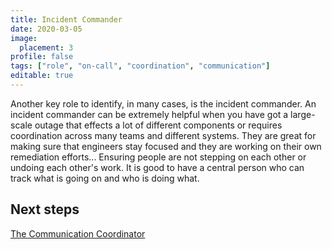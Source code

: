 ```yaml
---
title: Incident Commander
date: 2020-03-05
image:
  placement: 3
profile: false
tags: ["role", "on-call", "coordination", "communication"]
editable: true
---
```


Another key role to identify, in many cases, is the incident commander. An incident commander can be extremely helpful when you have got a large-scale outage that effects a lot of different components or requires coordination across many teams and different systems. They are great for making sure that engineers stay focused and they are working on their own remediation efforts... Ensuring people are not stepping on each other or undoing each other's work.  It is good to have a central person who can track what is going on and who is doing what.

## Next steps

[The Communication Coordinator](/post/communication-coordinator/)